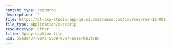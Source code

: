 ```yaml
---
content_type: resource
description: ''
file: https://ol-ocw-studio-app-qa.s3.amazonaws.com/courses/res-10-001-making-science-and-engineering-pictures-a-practical-guide-to-presenting-your-work-spring-2016/55bd84379a4155099284ad9e7bb1f88c_17VFTJvgBlY.vtt
file_type: application/x-subrip
resourcetype: Other
title: 3play caption file
uid: 55bd8437-9a41-5509-9284-ad9e7bb1f88c
---
```

